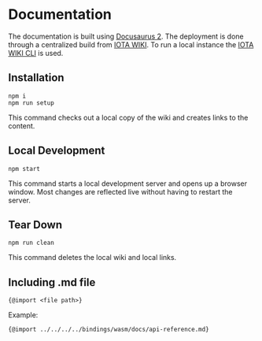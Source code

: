 # Documentation

The documentation is built using [Docusaurus 2](https://docusaurus.io/). The deployment is done through a centralized build from [IOTA WIKI](https://github.com/iota-community/iota-wiki). To run a local instance the [IOTA WIKI CLI](https://github.com/iota-community/iota-wiki-cli) is used.

## Installation

```console
npm i
npm run setup
```

This command checks out a local copy of the wiki and creates links to the content.

## Local Development

```console
npm start
```

This command starts a local development server and opens up a browser window. Most changes are reflected live without having to restart the server.

## Tear Down

```console
npm run clean
```

This command deletes the local wiki and local links.


## Including .md file 

```console
{@import <file path>}
```

Example:

```console
{@import ../../../../bindings/wasm/docs/api-reference.md}
```